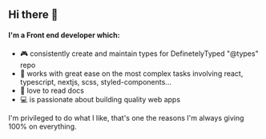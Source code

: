 ## Hi there 👋 

#### I'm a Front end developer which:

- 🎮 consistently create and maintain types for DefinetelyTyped "@types" repo
- 🦾 works with great ease on the most complex tasks involving react, typescript, nextjs, scss, styled-components...
- 📖 love to read docs
- 💻 is passionate about building quality web apps 


I'm privileged to do what I like, that's one the reasons I'm always giving 100% on everything. 
